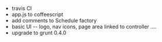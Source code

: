 - travis CI
- app.js to coffeescript
- add comments to Schedule factory
- basic UI -- logo, nav icons, page area linked to controller
....
- upgrade to grunt 0.4.0